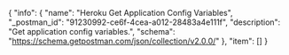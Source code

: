 {
  "info": {
    "name": "Heroku Get Application Config Variables",
    "_postman_id": "91230992-ce6f-4cea-a012-28483a4e111f",
    "description": "Get application config variables.",
    "schema": "https://schema.getpostman.com/json/collection/v2.0.0/"
  },
  "item": []
}